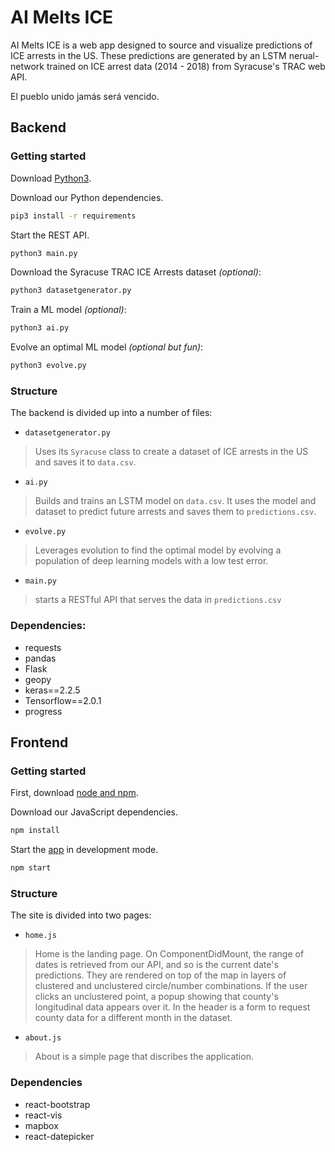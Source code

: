 # AI Melts ICE

AI Melts ICE is a web app designed to source and visualize predictions of ICE arrests in the US.
These predictions are generated by an LSTM nerual-network trained on ICE arrest data (2014 - 2018)
from Syracuse's TRAC web API.

El pueblo unido jamás será vencido.

## Backend

### Getting started

Download [Python3](https://www.python.org/downloads/).

Download our Python dependencies.

```bash
pip3 install -r requirements
```

Start the REST API.

```bash
python3 main.py
```

Download the Syracuse TRAC ICE Arrests dataset *(optional)*:

```bash
python3 datasetgenerator.py
```

Train a ML model *(optional)*:

```bash
python3 ai.py
```

Evolve an optimal ML model *(optional but fun)*:

```bash
python3 evolve.py
```

### Structure

The backend is divided up into a number of files:

- `datasetgenerator.py`

>  Uses its `Syracuse` class to create a dataset of ICE arrests in the US and saves it to `data.csv`.

- `ai.py`

> Builds and trains an LSTM model on `data.csv`. It uses the model and dataset to predict future arrests and saves them to `predictions.csv`.


- `evolve.py`

> Leverages evolution to find the optimal model by evolving a population of deep learning models with a low test error.

- `main.py`

> starts a RESTful API that serves the data in `predictions.csv`

### Dependencies:

- requests
- pandas
- Flask
- geopy
- keras==2.2.5
- Tensorflow==2.0.1
- progress


## Frontend

### Getting started

First, download [node and npm](https://nodejs.org/en/download/).

Download our JavaScript dependencies.

```bash
npm install
```

Start the [app](http://localhost:3000/) in development mode.

```bash
npm start
```

### Structure

The site is divided into two pages:

- `home.js`

> Home is the landing page. On ComponentDidMount, the range of dates is retrieved
from our API, and so is the current date's predictions. They are rendered on top
of the map in layers of clustered and unclustered circle/number combinations.
If the user clicks an unclustered point, a popup showing that county's
longitudinal data appears over it. In the header is a form to request county
data for a different month in the dataset.

- `about.js`

> About is a simple page that discribes the application.

### Dependencies

- react-bootstrap
- react-vis
- mapbox
- react-datepicker

